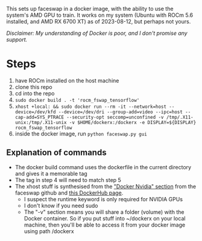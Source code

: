 This sets up faceswap in a docker image, with the ability to use the system's AMD GPU to train. It works on my system (Ubuntu with ROCm 5.6 installed, and AMD RX 6700 XT) as of 2023-08-12, but perhaps not yours.

_Disclaimer: My understanding of Docker is poor, and I don't promise any support._

# Steps
1) have ROCm installed on the host machine
2) clone this repo
3) cd into the repo
4) ```sudo docker build . -t 'rocm_fswap_tensorflow'```
5) ```xhost +local: && sudo docker run --rm -it --network=host --device=/dev/kfd --device=/dev/dri --group-add=video --ipc=host --cap-add=SYS_PTRACE --security-opt seccomp=unconfined -v /tmp/.X11-unix:/tmp/.X11-unix -v $HOME/dockerx:/dockerx -e DISPLAY=${DISPLAY} rocm_fswap_tensorflow```
6) inside the docker image, run ```python faceswap.py gui```

## Explanation of commands
- The docker build command uses the dockerfile in the current directory and gives it a memorable tag
- The tag in step 4 will need to match step 5
- The xhost stuff is synthesised from the ["Docker Nvidia" section](https://github.com/deepfakes/faceswap/blob/master/INSTALL.md ) from the faceswap github and [this DockerHub page](https://hub.docker.com/r/rocm/tensorflow/#!).
    - I suspect the runtime keyword is only required for NVIDIA GPUs
    - I don't know if you need sudo
    - The "-v" section means you will share a folder (volume) with the Docker container. So if you put stuff into ~/dockerx on your local machine, then you'll be able to access it from your docker image using path /dockerx
